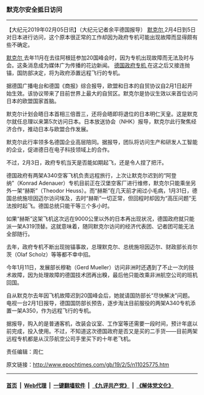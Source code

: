 ### 默克尔安全抵日访问
------------------------

<p>
 【大纪元2019年02月05日讯】（大纪元记者余平德国报导）
 <span style="font-weight: 400;">
  <a href="http://www.epochtimes.com/gb/tag/%E9%BB%98%E5%85%8B%E5%B0%94.html">
   默克尔
  </a>
  2月4日到5日对日本进行访问，这个原本很正常的工作却因为政府专机可能出现故障而显得颇有些不确定。
 </span>
</p>
<p>
 <span style="font-weight: 400;">
  <a href="http://www.epochtimes.com/gb/tag/%E9%BB%98%E5%85%8B%E5%B0%94.html">
   默克尔
  </a>
  去年11月在去往阿根廷参加20国峰会时，因为专机出现故障而无法及时与会。这条消息成为媒体广为传播的花边新闻。
  <a href="http://www.epochtimes.com/gb/tag/%E5%BE%B7%E5%9B%BD%E6%94%BF%E5%BA%9C%E4%B8%93%E6%9C%BA.html">
   德国政府专机
  </a>
  在这之后又接连抛锚，国防部决定，将为政府添置远程飞行的专机。
 </span>
</p>
<p>
 <span style="font-weight: 400;">
  据德国广播电台和德国《商报》综合报导，欧盟和日本的自贸协议自2月1日起开始生效。该协议带来了目前世界上最大的自贸区。默克尔是协议生效以来首位访问日本的欧盟国家首脑。
 </span>
</p>
<p>
 <span style="font-weight: 400;">
  默克尔计划会晤日本首相三倍晋三，还将会晤即将退位的日本明仁天皇。这是默克尔就任总理以来第5次访问日本。日本放送协会（NHK）报导，默克尔此行聚焦经济合作，推动日本与欧盟合作发展。
 </span>
</p>
<p>
 <span style="font-weight: 400;">
  默克尔此行率领多名德国企业高层陪同。据报导，团队将访问生产和研发人工智能的企业，促进德日在电子科技领域上的合作。
 </span>
</p>
<p>
 <span style="font-weight: 400;">
  不过，2月3日，政府专机当天是否能如期起飞，还是令人捏了把汗。
 </span>
</p>
<p>
 <span style="font-weight: 400;">
  德国政府有两架A340空客飞机负责远程旅行，上次让默克尔迟到的“阿登纳”（Konrad Adenauer）专机目前正在汉堡空客厂进行维修，默克尔只能乘坐另外一架“赫斯”（Theodor Heuss）。而“赫斯”在几天前才闹过小毛病，1月31日，德国总统施坦因迈尔访问埃及，去时“赫斯”一切正常，但回程时却因为“高压问题”无法按时起飞。德国总统只能干等三个多小时。
 </span>
</p>
<p>
 <span style="font-weight: 400;">
  如果“赫斯”这架飞机这次远在9000公里以外的日本再出现状况，德国政府就只能派一架A319顶替。这就意味着，随同默克尔访问的经济代表团、记者团可能无法全部随行。
 </span>
</p>
<p>
 <span style="font-weight: 400;">
  去年，政府专机不断出现抛锚事故，总理默克尔、总统施坦因迈尔、财政部长肖尔茨（Olaf Scholz）等等都不幸中招。
 </span>
</p>
<p>
 <span style="font-weight: 400;">
  今年1月11日，发展部长穆勒（Gerd Mueller）访问非洲时还遇到了不止一次的技术故障，因为处理故障的德国技术团再出糗，最后他只能改乘非洲航空公司的班机回国。
 </span>
</p>
<p>
 <span style="font-weight: 400;">
  自从默克尔去年因飞机故障迟到20国峰会后，她就请国防部长“尽快解决”问题。电视一台2月1日报导，德国国防部长预告，逐步淘汰目前服役的两架A340专机添置一架A350，作为远程飞行的专机。
 </span>
</p>
<p>
 <span style="font-weight: 400;">
  据报导，购入的是普通客机，改装会议室、工作室等还需要一段时间，预计年底以前完成，投入使用。不过，不知道这次德国政府是否又是买的二手货——目前两架远程专机都是从汉莎航空公司手里买下的十年老飞机。
 </span>
</p>
<p>
 责任编辑：周仁
</p>

原文链接：http://www.epochtimes.com/gb/19/2/5/n11025775.htm


------------------------
#### [首页](https://github.com/gfw-breaker/banned-news/blob/master/README.md) &nbsp;|&nbsp; [Web代理](https://github.com/labour-camp/helloworld) &nbsp;|&nbsp; [一键翻墙软件](https://github.com/gfw-breaker/nogfw/blob/master/README.md) &nbsp;|&nbsp; [《九评共产党》](https://github.com/gfw-breaker/9ping.md/blob/master/README.md#九评之一评共产党是什么) &nbsp;|&nbsp; [《解体党文化》](https://github.com/gfw-breaker/jtdwh.md/blob/master/README.md#绪论)

